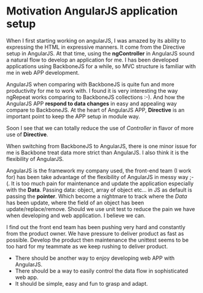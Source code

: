 # Motivation AngularJS application setup

When I first starting working on angularJS, I was amazed by its ability to expressing the HTML in expressive manners.
It come from the Directive setup in AngularJS. At that time, using the **ngController** in AngularJS sound a natural flow
to develop an application for me. I has been developed applications using BackboneJS for a while, so MVC structure is
familiar with me in web APP development.

AngularJS when comparing with BackboneJS is quite fun and more productivity for me to work with. I found it is very
interesting the way ngRepeat works comparing to BackboneJS collections :-).
And how the AngularJS APP **respond to data changes** in easy and appealing way compare to BackboneJS.
At the heart of AngularJS APP, **Directive** is an important point to keep the APP setup in module way.

Soon I see that we can totally reduce the use of *Controller* in flavor of more use of **Directive**.

When switching from BackboneJS to AngularJS, there is one minor issue for me is Backbone treat data more strict than
AngularJS. I also think it is the flexibility of AngularJS.

AngularJS is the framework my company used, the front-end team (I work for) has been take advantage of the flexibility
of AngularJS in messy way ;-(. It is too much pain for maintenance and update the application especially with the **Data**.
Passing data: object, array of object etc... in JS as default is passing the **pointer**. Which become a nightmare
to track where the *Data* has been update, where the field of an object has been update/replace/remove.
Should we use unit test to reduce the pain we have when developing and web application. I believe we can.

I find out the front end team has been pushing very hard and constantly from the product owner. We have pressure to
deliver product as fast as possible. Develop the product then maintenance the unittest seems to be too hard for my
teammate as we keep rushing to deliver product.

* There should be another way to enjoy developing web APP with AngularJS.
* There should be a way to easily control the data flow in sophisticated web app.
* It should be simple, easy and fun to grasp and adapt.
